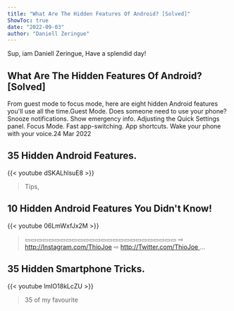 ```yaml
---
title: "What Are The Hidden Features Of Android? [Solved]"
ShowToc: true 
date: "2022-09-03"
author: "Daniell Zeringue" 
---
```


Sup, iam Daniell Zeringue, Have a splendid day!
## What Are The Hidden Features Of Android? [Solved]
 From guest mode to focus mode, here are eight hidden Android features you'll use all the time.Guest Mode. Does someone need to use your phone? 
 Snooze notifications. 
 Show emergency info. 
 Adjusting the Quick Settings panel. 
 Focus Mode. 
 Fast app-switching. 
 App shortcuts. 
 Wake your phone with your voice.24 Mar 2022

## 35 Hidden Android Features.
{{< youtube dSKALhlsuE8 >}}
>Tips, 

## 10 Hidden Android Features You Didn't Know!
{{< youtube 06LmWxfJx2M >}}
>▭▭▭▭▭▭▭▭▭▭▭▭▭▭▭▭▭▭▭▭▭▭▭▭▭▭ ⇨ http://Instagram.com/ThioJoe ⇨ http://Twitter.com/ThioJoe ...

## 35 Hidden Smartphone Tricks.
{{< youtube lmIO18kLcZU >}}
>35 of my favourite 

